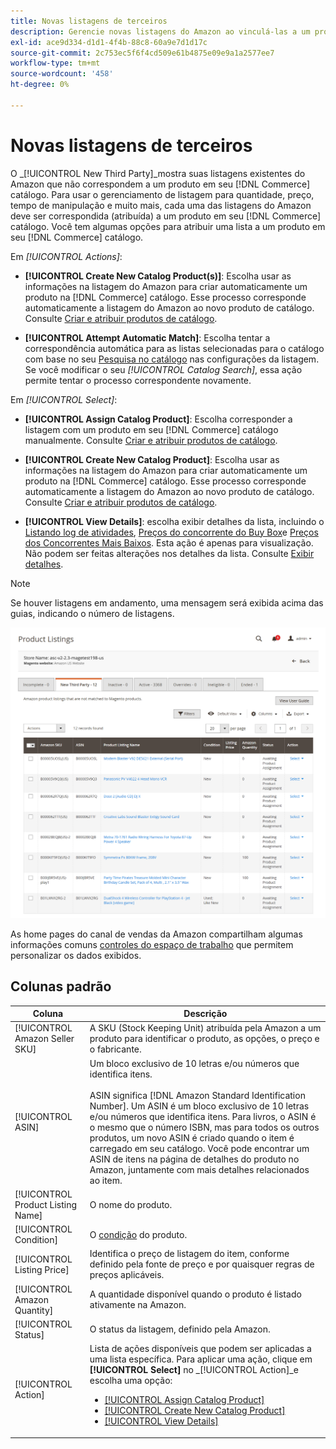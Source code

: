 ```yaml
---
title: Novas listagens de terceiros
description: Gerencie novas listagens do Amazon ao vinculá-las a um produto em seu catálogo do Commerce.
exl-id: ace9d334-d1d1-4f4b-88c8-60a9e7d1d17c
source-git-commit: 2c753ec5f6f4cd509e61b4875e09e9a1a2577ee7
workflow-type: tm+mt
source-wordcount: '458'
ht-degree: 0%

---
```


# Novas listagens de terceiros

O _[!UICONTROL New Third Party]_mostra suas listagens existentes do Amazon que não correspondem a um produto em seu [!DNL Commerce] catálogo. Para usar o gerenciamento de listagem para quantidade, preço, tempo de manipulação e muito mais, cada uma das listagens do Amazon deve ser correspondida (atribuída) a um produto em seu [!DNL Commerce] catálogo. Você tem algumas opções para atribuir uma lista a um produto em seu [!DNL Commerce] catálogo.

Em _[!UICONTROL Actions]_:

- **[!UICONTROL Create New Catalog Product(s)]**: Escolha usar as informações na listagem do Amazon para criar automaticamente um produto na [!DNL Commerce] catálogo. Esse processo corresponde automaticamente a listagem do Amazon ao novo produto de catálogo. Consulte [Criar e atribuir produtos de catálogo](./creating-assigning-catalog-products.md).

- **[!UICONTROL Attempt Automatic Match]**: Escolha tentar a correspondência automática para as listas selecionadas para o catálogo com base no seu [Pesquisa no catálogo](./catalog-search.md) nas configurações da listagem. Se você modificar o seu _[!UICONTROL Catalog Search]_, essa ação permite tentar o processo correspondente novamente.

Em _[!UICONTROL Select]_:

- **[!UICONTROL Assign Catalog Product]**: Escolha corresponder a listagem com um produto em seu [!DNL Commerce] catálogo manualmente. Consulte [Criar e atribuir produtos de catálogo](./creating-assigning-catalog-products.md).

- **[!UICONTROL Create New Catalog Product]**: Escolha usar as informações na listagem do Amazon para criar automaticamente um produto na [!DNL Commerce] catálogo. Esse processo corresponde automaticamente a listagem do Amazon ao novo produto de catálogo. Consulte [Criar e atribuir produtos de catálogo](./creating-assigning-catalog-products.md).

- **[!UICONTROL View Details]**: escolha exibir detalhes da lista, incluindo o [Listando log de atividades](./product-listing-details.md#listing-activity-log), [Preços do concorrente do Buy Box](./product-listing-details.md#buy-box-competitor-pricing)e [Preços dos Concorrentes Mais Baixos](./product-listing-details.md#lowest-competitor-pricing). Esta ação é apenas para visualização. Não podem ser feitas alterações nos detalhes da lista. Consulte [Exibir detalhes](./product-listing-details.md).

>[!NOTE]
>
>Se houver listagens em andamento, uma mensagem será exibida acima das guias, indicando o número de listagens.

![Novas listagens de terceiros](assets/amazon-listings-new-third-party.png)

As home pages do canal de vendas da Amazon compartilham algumas informações comuns [controles do espaço de trabalho](./workspace-controls.md) que permitem personalizar os dados exibidos.

## Colunas padrão

| Coluna | Descrição |
|---|---|
| [!UICONTROL Amazon Seller SKU] | A SKU (Stock Keeping Unit) atribuída pela Amazon a um produto para identificar o produto, as opções, o preço e o fabricante. |
| [!UICONTROL ASIN] | Um bloco exclusivo de 10 letras e/ou números que identifica itens.<br><br>ASIN significa [!DNL Amazon Standard Identification Number]. Um ASIN é um bloco exclusivo de 10 letras e/ou números que identifica itens. Para livros, o ASIN é o mesmo que o número ISBN, mas para todos os outros produtos, um novo ASIN é criado quando o item é carregado em seu catálogo. Você pode encontrar um ASIN de itens na página de detalhes do produto no Amazon, juntamente com mais detalhes relacionados ao item. |
| [!UICONTROL Product Listing Name] | O nome do produto. |
| [!UICONTROL Condition] | O [condição](./product-listing-condition.md) do produto. |
| [!UICONTROL Listing Price] | Identifica o preço de listagem do item, conforme definido pela fonte de preço e por quaisquer regras de preços aplicáveis. |
| [!UICONTROL Amazon Quantity] | A quantidade disponível quando o produto é listado ativamente na Amazon. |
| [!UICONTROL Status] | O status da listagem, definido pela Amazon. |
| [!UICONTROL Action] | Lista de ações disponíveis que podem ser aplicadas a uma lista específica. Para aplicar uma ação, clique em **[!UICONTROL Select]** no _[!UICONTROL Action]_e escolha uma opção:<ul><li>[[!UICONTROL Assign Catalog Product]](./creating-assigning-catalog-products.md)</li><li>[[!UICONTROL Create New Catalog Product]](./creating-assigning-catalog-products.md)</li><li>[[!UICONTROL View Details]](./product-listing-details.md)</li></ul> |
